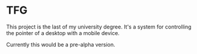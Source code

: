 # TFG

This project is the last of my university degree. It's a system for controlling the pointer of a desktop with a mobile device.

Currently this would be a pre-alpha version.
